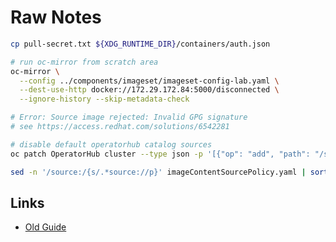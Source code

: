 # Raw Notes

```sh
cp pull-secret.txt ${XDG_RUNTIME_DIR}/containers/auth.json

# run oc-mirror from scratch area
oc-mirror \
  --config ../components/imageset/imageset-config-lab.yaml \
  --dest-use-http docker://172.29.172.84:5000/disconnected \
  --ignore-history --skip-metadata-check

# Error: Source image rejected: Invalid GPG signature
# see https://access.redhat.com/solutions/6542281
```

```sh
# disable default operatorhub catalog sources
oc patch OperatorHub cluster --type json -p '[{"op": "add", "path": "/spec/disableAllDefaultSources", "value": true}]'
```

```sh
sed -n '/source:/{s/.*source://p}' imageContentSourcePolicy.yaml | sort -u > registry-list.txt
```

## Links

- [Old Guide](https://www.redhat.com/en/blog/openshift-private-registry)
